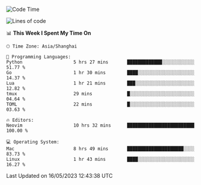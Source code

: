 <!--START_SECTION:waka-->
![Code Time](http://img.shields.io/badge/Code%20Time-1%2C367%20hrs%2018%20mins-blue)

![Lines of code](https://img.shields.io/badge/From%20Hello%20World%20I%27ve%20Written-260.9%20thousand%20lines%20of%20code-blue)

📊 **This Week I Spent My Time On** 

```text
🕑︎ Time Zone: Asia/Shanghai

💬 Programming Languages: 
Python                   5 hrs 27 mins       █████████████░░░░░░░░░░░░   51.77 % 
Go                       1 hr 30 mins        ████░░░░░░░░░░░░░░░░░░░░░   14.37 % 
Lua                      1 hr 21 mins        ███░░░░░░░░░░░░░░░░░░░░░░   12.82 % 
tmux                     29 mins             █░░░░░░░░░░░░░░░░░░░░░░░░   04.64 % 
TOML                     22 mins             █░░░░░░░░░░░░░░░░░░░░░░░░   03.63 % 

🔥 Editors: 
Neovim                   10 hrs 32 mins      █████████████████████████   100.00 % 

💻 Operating System: 
Mac                      8 hrs 49 mins       █████████████████████░░░░   83.73 % 
Linux                    1 hr 43 mins        ████░░░░░░░░░░░░░░░░░░░░░   16.27 % 
```


 Last Updated on 16/05/2023 12:43:38 UTC
<!--END_SECTION:waka-->
